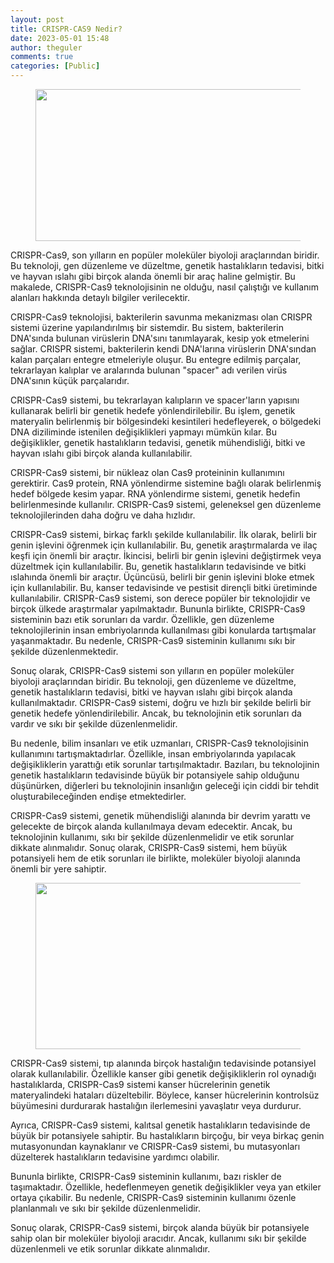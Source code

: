 ```yaml
---
layout: post
title: CRISPR-CAS9 Nedir?
date: 2023-05-01 15:48
author: theguler
comments: true
categories: [Public]
---
```

<!-- wp:image {"id":6334,"width":441,"height":243,"sizeSlug":"large","linkDestination":"none"} -->
<figure class="wp-block-image size-large is-resized"><img src="https://theguler.wordpress.com/wp-content/uploads/2023/03/crispr.webp?w=797" alt="" class="wp-image-6334" width="441" height="243" /></figure>
<!-- /wp:image -->

<!-- wp:paragraph -->
<p>CRISPR-Cas9, son yılların en popüler moleküler biyoloji araçlarından biridir. Bu teknoloji, gen düzenleme ve düzeltme, genetik hastalıkların tedavisi, bitki ve hayvan ıslahı gibi birçok alanda önemli bir araç haline gelmiştir. Bu makalede, CRISPR-Cas9 teknolojisinin ne olduğu, nasıl çalıştığı ve kullanım alanları hakkında detaylı bilgiler verilecektir.</p>
<!-- /wp:paragraph -->

<!-- wp:paragraph -->
<p>CRISPR-Cas9 teknolojisi, bakterilerin savunma mekanizması olan CRISPR sistemi üzerine yapılandırılmış bir sistemdir. Bu sistem, bakterilerin DNA'sında bulunan virüslerin DNA'sını tanımlayarak, kesip yok etmelerini sağlar. CRISPR sistemi, bakterilerin kendi DNA'larına virüslerin DNA'sından kalan parçaları entegre etmeleriyle oluşur. Bu entegre edilmiş parçalar, tekrarlayan kalıplar ve aralarında bulunan "spacer" adı verilen virüs DNA'sının küçük parçalarıdır.</p>
<!-- /wp:paragraph -->

<!-- wp:paragraph -->
<p>CRISPR-Cas9 sistemi, bu tekrarlayan kalıpların ve spacer'ların yapısını kullanarak belirli bir genetik hedefe yönlendirilebilir. Bu işlem, genetik materyalin belirlenmiş bir bölgesindeki kesintileri hedefleyerek, o bölgedeki DNA diziliminde istenilen değişiklikleri yapmayı mümkün kılar. Bu değişiklikler, genetik hastalıkların tedavisi, genetik mühendisliği, bitki ve hayvan ıslahı gibi birçok alanda kullanılabilir.</p>
<!-- /wp:paragraph -->

<!-- wp:paragraph -->
<p>CRISPR-Cas9 sistemi, bir nükleaz olan Cas9 proteininin kullanımını gerektirir. Cas9 protein, RNA yönlendirme sistemine bağlı olarak belirlenmiş hedef bölgede kesim yapar. RNA yönlendirme sistemi, genetik hedefin belirlenmesinde kullanılır. CRISPR-Cas9 sistemi, geleneksel gen düzenleme teknolojilerinden daha doğru ve daha hızlıdır.</p>
<!-- /wp:paragraph -->

<!-- wp:paragraph -->
<p>CRISPR-Cas9 sistemi, birkaç farklı şekilde kullanılabilir. İlk olarak, belirli bir genin işlevini öğrenmek için kullanılabilir. Bu, genetik araştırmalarda ve ilaç keşfi için önemli bir araçtır. İkincisi, belirli bir genin işlevini değiştirmek veya düzeltmek için kullanılabilir. Bu, genetik hastalıkların tedavisinde ve bitki ıslahında önemli bir araçtır. Üçüncüsü, belirli bir genin işlevini bloke etmek için kullanılabilir. Bu, kanser tedavisinde ve pestisit dirençli bitki üretiminde kullanılabilir. CRISPR-Cas9 sistemi, son derece popüler bir teknolojidir ve birçok ülkede araştırmalar yapılmaktadır. Bununla birlikte, CRISPR-Cas9 sisteminin bazı etik sorunları da vardır. Özellikle, gen düzenleme teknolojilerinin insan embriyolarında kullanılması gibi konularda tartışmalar yaşanmaktadır. Bu nedenle, CRISPR-Cas9 sisteminin kullanımı sıkı bir şekilde düzenlenmektedir.</p>
<!-- /wp:paragraph -->

<!-- wp:paragraph -->
<p>Sonuç olarak, CRISPR-Cas9 sistemi son yılların en popüler moleküler biyoloji araçlarından biridir. Bu teknoloji, gen düzenleme ve düzeltme, genetik hastalıkların tedavisi, bitki ve hayvan ıslahı gibi birçok alanda kullanılmaktadır. CRISPR-Cas9 sistemi, doğru ve hızlı bir şekilde belirli bir genetik hedefe yönlendirilebilir. Ancak, bu teknolojinin etik sorunları da vardır ve sıkı bir şekilde düzenlenmelidir.</p>
<!-- /wp:paragraph -->

<!-- wp:paragraph -->
<p>Bu nedenle, bilim insanları ve etik uzmanları, CRISPR-Cas9 teknolojisinin kullanımını tartışmaktadırlar. Özellikle, insan embriyolarında yapılacak değişikliklerin yarattığı etik sorunlar tartışılmaktadır. Bazıları, bu teknolojinin genetik hastalıkların tedavisinde büyük bir potansiyele sahip olduğunu düşünürken, diğerleri bu teknolojinin insanlığın geleceği için ciddi bir tehdit oluşturabileceğinden endişe etmektedirler.</p>
<!-- /wp:paragraph -->

<!-- wp:paragraph -->
<p>CRISPR-Cas9 sistemi, genetik mühendisliği alanında bir devrim yarattı ve gelecekte de birçok alanda kullanılmaya devam edecektir. Ancak, bu teknolojinin kullanımı, sıkı bir şekilde düzenlenmelidir ve etik sorunlar dikkate alınmalıdır. Sonuç olarak, CRISPR-Cas9 sistemi, hem büyük potansiyeli hem de etik sorunları ile birlikte, moleküler biyoloji alanında önemli bir yere sahiptir.</p>
<!-- /wp:paragraph -->

<!-- wp:image {"id":6335,"width":498,"height":266,"sizeSlug":"large","linkDestination":"none"} -->
<figure class="wp-block-image size-large is-resized"><img src="https://theguler.wordpress.com/wp-content/uploads/2023/03/crispr-cas9.jpg?w=757" alt="" class="wp-image-6335" width="498" height="266" /></figure>
<!-- /wp:image -->

<!-- wp:paragraph -->
<p>CRISPR-Cas9 sistemi, tıp alanında birçok hastalığın tedavisinde potansiyel olarak kullanılabilir. Özellikle kanser gibi genetik değişikliklerin rol oynadığı hastalıklarda, CRISPR-Cas9 sistemi kanser hücrelerinin genetik materyalindeki hataları düzeltebilir. Böylece, kanser hücrelerinin kontrolsüz büyümesini durdurarak hastalığın ilerlemesini yavaşlatır veya durdurur.</p>
<!-- /wp:paragraph -->

<!-- wp:paragraph -->
<p>Ayrıca, CRISPR-Cas9 sistemi, kalıtsal genetik hastalıkların tedavisinde de büyük bir potansiyele sahiptir. Bu hastalıkların birçoğu, bir veya birkaç genin mutasyonundan kaynaklanır ve CRISPR-Cas9 sistemi, bu mutasyonları düzelterek hastalıkların tedavisine yardımcı olabilir.</p>
<!-- /wp:paragraph -->

<!-- wp:paragraph -->
<p>Bununla birlikte, CRISPR-Cas9 sisteminin kullanımı, bazı riskler de taşımaktadır. Özellikle, hedeflenmeyen genetik değişiklikler veya yan etkiler ortaya çıkabilir. Bu nedenle, CRISPR-Cas9 sisteminin kullanımı özenle planlanmalı ve sıkı bir şekilde düzenlenmelidir.</p>
<!-- /wp:paragraph -->

<!-- wp:paragraph -->
<p>Sonuç olarak, CRISPR-Cas9 sistemi, birçok alanda büyük bir potansiyele sahip olan bir moleküler biyoloji aracıdır. Ancak, kullanımı sıkı bir şekilde düzenlenmeli ve etik sorunlar dikkate alınmalıdır.</p>
<!-- /wp:paragraph -->
